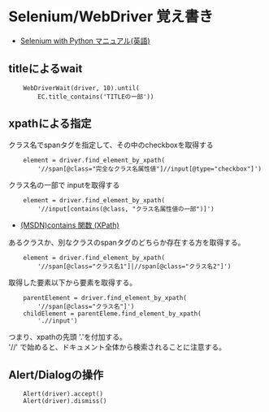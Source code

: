 # Selenium/WebDriver 覚え書き


+ [Selenium with Python マニュアル(英語)](http://selenium-python.readthedocs.io/index.html)


## titleによるwait
```
    WebDriverWait(driver, 10).until(
        EC.title_contains('TITLEの一部'))
```

## xpathによる指定

クラス名でspanタグを指定して、その中のcheckboxを取得する
```
    element = driver.find_element_by_xpath(
        '//span[@class="完全なクラス名属性値"]//input[@type="checkbox"]')
```


クラス名の一部で inputを取得する
```
    element = driver.find_element_by_xpath(
        '//input[contains(@class, "クラス名属性値の一部")]')
```

+ [(MSDN)contains 関数 (XPath)](https://msdn.microsoft.com/ja-jp/library/ms256195(v=vs.120).aspx)


あるクラスか、別なクラスのspanタグのどちらか存在する方を取得する。
```
    element = driver.find_element_by_xpath(
        '//span[@class="クラス名1"]|//span[@class="クラス名2"]')
```


取得した要素以下から要素を取得する。
```
    parentElement = driver.find_element_by_xpath(
        '//span[@class="クラス名"]')
    childElement = parentEleme.find_element_by_xpath(
        './/input')
```
つまり、xpathの先頭 '.'を付加する。  
'//' で始めると、ドキュメント全体から検索されることに注意する。  



## Alert/Dialogの操作
```
    Alert(driver).accept()
    Alert(driver).dismiss()
```
